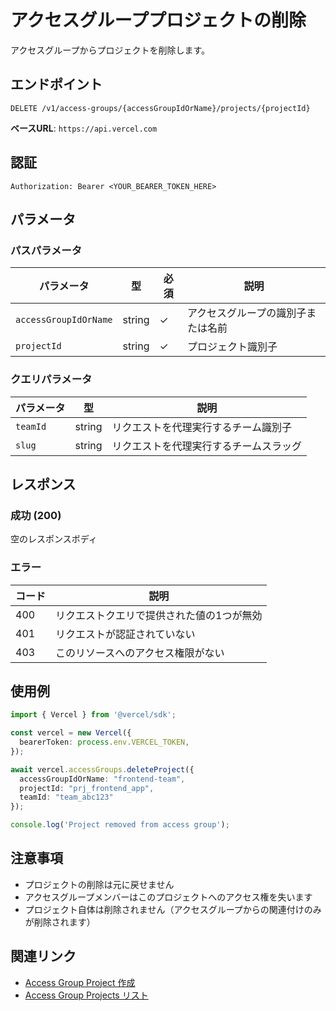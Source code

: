 # アクセスグループプロジェクトの削除

アクセスグループからプロジェクトを削除します。

## エンドポイント

```
DELETE /v1/access-groups/{accessGroupIdOrName}/projects/{projectId}
```

**ベースURL**: `https://api.vercel.com`

## 認証

```
Authorization: Bearer <YOUR_BEARER_TOKEN_HERE>
```

## パラメータ

### パスパラメータ

| パラメータ | 型 | 必須 | 説明 |
|----------|------|------|------|
| `accessGroupIdOrName` | string | ✓ | アクセスグループの識別子または名前 |
| `projectId` | string | ✓ | プロジェクト識別子 |

### クエリパラメータ

| パラメータ | 型 | 説明 |
|----------|------|------|
| `teamId` | string | リクエストを代理実行するチーム識別子 |
| `slug` | string | リクエストを代理実行するチームスラッグ |

## レスポンス

### 成功 (200)

空のレスポンスボディ

### エラー

| コード | 説明 |
|-------|------|
| 400 | リクエストクエリで提供された値の1つが無効 |
| 401 | リクエストが認証されていない |
| 403 | このリソースへのアクセス権限がない |

## 使用例

```typescript
import { Vercel } from '@vercel/sdk';

const vercel = new Vercel({
  bearerToken: process.env.VERCEL_TOKEN,
});

await vercel.accessGroups.deleteProject({
  accessGroupIdOrName: "frontend-team",
  projectId: "prj_frontend_app",
  teamId: "team_abc123"
});

console.log('Project removed from access group');
```

## 注意事項

- プロジェクトの削除は元に戻せません
- アクセスグループメンバーはこのプロジェクトへのアクセス権を失います
- プロジェクト自体は削除されません（アクセスグループからの関連付けのみが削除されます）

## 関連リンク

- [Access Group Project 作成](/docs/services/vercel/docs/rest-api/reference/endpoints/access-groups/create-an-access-group-project.md)
- [Access Group Projects リスト](/docs/services/vercel/docs/rest-api/reference/endpoints/access-groups/list-projects-of-an-access-group.md)
